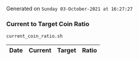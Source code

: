 Generated on `Sunday 03-October-2021 at 16:27:27`

### Current to Target Coin Ratio
`current_coin_ratio.sh`

Date|Current|Target|Ratio
---|---|---|---
